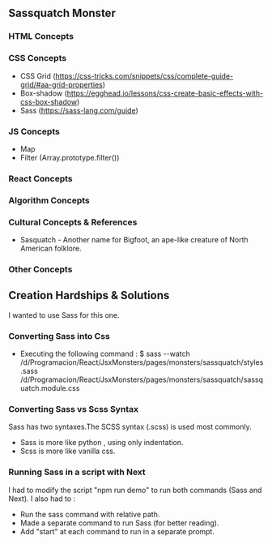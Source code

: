 ## Sassquatch Monster

### HTML Concepts

### CSS Concepts
 * CSS Grid (https://css-tricks.com/snippets/css/complete-guide-grid/#aa-grid-properties)
 * Box-shadow (https://egghead.io/lessons/css-create-basic-effects-with-css-box-shadow)
 * Sass (https://sass-lang.com/guide)
 
### JS Concepts
 * Map 
 * Filter (Array.prototype.filter())

### React Concepts

### Algorithm Concepts
 
### Cultural Concepts & References
 * Sasquatch - Another name for Bigfoot, an ape-like creature of North American folklore.

### Other Concepts

## Creation Hardships & Solutions
I wanted to use Sass for this one.

### Converting Sass into Css
 * Executing the following command :
 $ sass --watch /d/Programacion/React/JsxMonsters/pages/monsters/sassquatch/styles.sass /d/Programacion/React/JsxMonsters/pages/monsters/sassquatch/sassquatch.module.css

### Converting Sass vs Scss Syntax
Sass has two syntaxes.The SCSS syntax (.scss) is used most commonly.
 * Sass is more like python , using only indentation.
 * Scss is more like vanilla css.

### Running Sass in a script with Next
I had to modify the script "npm run demo" to run both commands (Sass and Next). I also had to :
 * Run the sass command with relative path.
 * Made a separate command to run Sass (for better reading).
 * Add "start" at each command to run in a separate prompt.

